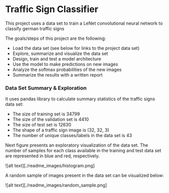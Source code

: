 # Traffic Sign Classifier

This project uses a data set to train a LeNet convolutional neural network to classify german traffic signs

The goals/steps of this project are the following:
* Load the data set (see below for links to the project data set)
* Explore, summarize and visualize the data set
* Design, train and test a model architecture
* Use the model to make predictions on new images
* Analyze the softmax probabilities of the new images
* Summarize the results with a written report

### Data Set Summary & Exploration

It uses pandas library to calculate summary statistics of the traffic signs data set:

* The size of training set is 34799
* The size of the validation set is 4410
* The size of test set is 12630
* The shape of a traffic sign image is (32, 32, 3)
* The number of unique classes/labels in the data set is 43

Next figure presents an exploratory visualization of the data set. The number of samples for each class available in the training and test data set are represented in blue and red, respectively.

![alt text][./readme_images/histogram.png]

A random sample of images present in the data set can be visualized below:

![alt text][./readme_images/random_sample.png]


